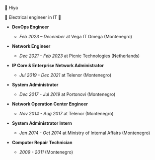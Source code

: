 👋 Hiya

👀 Electrical engineer in IT 🌱

- **DevOps Engineer**
  - *Feb 2023 – December* at Vega IT Omega (Montenegro)

- **Network Engineer**
  - *Dec 2021 – Feb 2023* at Picnic Technologies (Netherlands)

- **IP Core & Enterprise Network Administrator**
  - *Jul 2019 - Dec 2021* at Telenor (Montenegro)

- **System Administrator**
  - *Dec 2017 - Jul 2019* at Portonovi (Montenegro)

- **Network Operation Center Engineer**
  - *Nov 2014 - Aug 2017* at Telenor (Montenegro)

- **System Administrator Intern**
  - *Jan 2014 - Oct 2014* at Ministry of Internal Affairs (Montenegro)

- **Computer Repair Technician**
  - *2009 - 2011* (Montenegro)
